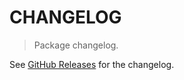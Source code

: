 # CHANGELOG

> Package changelog.

See [GitHub Releases](https://github.com/stdlib-js/stats-base-dists-chisquare-median/releases) for the changelog.